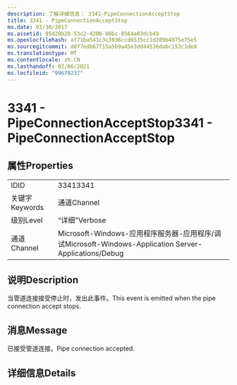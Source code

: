 ```yaml
---
description: 了解详细信息： 3341-PipeConnectionAcceptStop
title: 3341 - PipeConnectionAcceptStop
ms.date: 03/30/2017
ms.assetid: 85d20b28-53c2-4206-90bc-8564a03dcb49
ms.openlocfilehash: af71ba541c3c3036ccd6535cc1d209b4975e75e5
ms.sourcegitcommit: ddf7edb67715a5b9a45e3dd44536dabc153c1de0
ms.translationtype: MT
ms.contentlocale: zh-CN
ms.lasthandoff: 02/06/2021
ms.locfileid: "99670237"
---
```

# <a name="3341---pipeconnectionacceptstop"></a><span data-ttu-id="21b2b-103">3341 - PipeConnectionAcceptStop</span><span class="sxs-lookup"><span data-stu-id="21b2b-103">3341 - PipeConnectionAcceptStop</span></span>

## <a name="properties"></a><span data-ttu-id="21b2b-104">属性</span><span class="sxs-lookup"><span data-stu-id="21b2b-104">Properties</span></span>  
  
|||  
|-|-|  
|<span data-ttu-id="21b2b-105">ID</span><span class="sxs-lookup"><span data-stu-id="21b2b-105">ID</span></span>|<span data-ttu-id="21b2b-106">3341</span><span class="sxs-lookup"><span data-stu-id="21b2b-106">3341</span></span>|  
|<span data-ttu-id="21b2b-107">关键字</span><span class="sxs-lookup"><span data-stu-id="21b2b-107">Keywords</span></span>|<span data-ttu-id="21b2b-108">通道</span><span class="sxs-lookup"><span data-stu-id="21b2b-108">Channel</span></span>|  
|<span data-ttu-id="21b2b-109">级别</span><span class="sxs-lookup"><span data-stu-id="21b2b-109">Level</span></span>|<span data-ttu-id="21b2b-110">“详细”</span><span class="sxs-lookup"><span data-stu-id="21b2b-110">Verbose</span></span>|  
|<span data-ttu-id="21b2b-111">通道</span><span class="sxs-lookup"><span data-stu-id="21b2b-111">Channel</span></span>|<span data-ttu-id="21b2b-112">Microsoft-Windows-应用程序服务器-应用程序/调试</span><span class="sxs-lookup"><span data-stu-id="21b2b-112">Microsoft-Windows-Application Server-Applications/Debug</span></span>|  
  
## <a name="description"></a><span data-ttu-id="21b2b-113">说明</span><span class="sxs-lookup"><span data-stu-id="21b2b-113">Description</span></span>  

 <span data-ttu-id="21b2b-114">当管道连接接受停止时，发出此事件。</span><span class="sxs-lookup"><span data-stu-id="21b2b-114">This event is emitted when the pipe connection accept stops.</span></span>  
  
## <a name="message"></a><span data-ttu-id="21b2b-115">消息</span><span class="sxs-lookup"><span data-stu-id="21b2b-115">Message</span></span>  

 <span data-ttu-id="21b2b-116">已接受管道连接。</span><span class="sxs-lookup"><span data-stu-id="21b2b-116">Pipe connection accepted.</span></span>  
  
## <a name="details"></a><span data-ttu-id="21b2b-117">详细信息</span><span class="sxs-lookup"><span data-stu-id="21b2b-117">Details</span></span>
